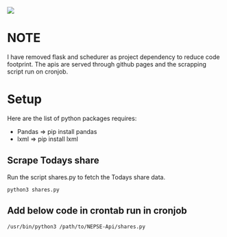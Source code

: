 ![](https://i.imgur.com/WzqBk1p.png)

# NOTE
I have removed flask and schedurer as project dependency to reduce code footprint. The apis are served through github pages and the scrapping script run on cronjob.

# Setup
Here are the list of python packages requires:
- Pandas => pip install pandas
- lxml => pip install lxml

## Scrape Todays share
Run the script shares.py to fetch the Todays share data.

```
python3 shares.py

```

## Add below code in crontab run in cronjob
```
/usr/bin/python3 /path/to/NEPSE-Api/shares.py
```
